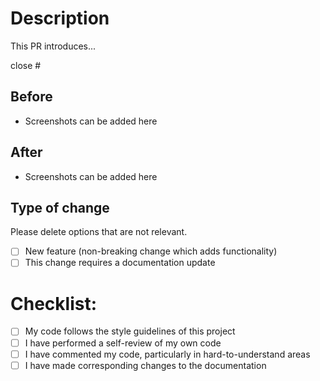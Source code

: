 # Description

This PR introduces...

close #

## Before

- Screenshots can be added here

## After

- Screenshots can be added here

## Type of change

Please delete options that are not relevant.

- [ ] New feature (non-breaking change which adds functionality)
- [ ] This change requires a documentation update

# Checklist:

- [ ] My code follows the style guidelines of this project
- [ ] I have performed a self-review of my own code
- [ ] I have commented my code, particularly in hard-to-understand areas
- [ ] I have made corresponding changes to the documentation
